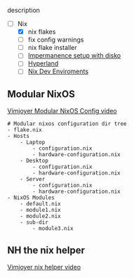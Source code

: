 description

- [ ] Nix
	- [x] nix flakes
	- [ ] fix config warnings
	- [ ] nix flake installer 
	- [ ] [Impermanence setup with disko](https://www.youtube.com/watch?v=YPKwkWtK7l0&t=88s)
	- [ ] [Hyperland](https://www.youtube.com/watch?v=61wGzIv12Ds)
	- [ ] [Nix Dev Enviroments](https://www.youtube.com/watch?v=yQwW8dkuHqw)

## Modular NixOS
[Vimjoyer Modular NixOS Config video](https://www.youtube.com/watch?v=vYc6IzKvAJQ)

```
# Modular nixos configuration dir tree
- flake.nix
- Hosts
	- Laptop
		- configuration.nix
		- hardware-configuration.nix
	- Desktop
		- configuration.nix
		- hardware-configuration.nix
	- Server
		- configuration.nix
		- hardware-configuration.nix
- NixOS Modules
	- default.nix
	- module1.nix
	- module2.nix
	- sub-dir
		- module3.nix
```

## NH the nix helper
[Vimjoyer nix helper video](https://www.youtube.com/watch?v=DnA4xNTrrqY&t=91s)
